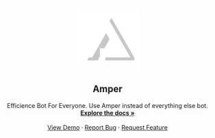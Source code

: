 <br />
<p align="center">
  <a href="https://github.com/aSashaaa/Amper">
    <img src="amper_logo.webp" alt="Logo" width="150" height="150">
  </a>

  <h2 align="center">Amper</h2>

  <p align="center">
    Efficience Bot For Everyone.
    Use Amper instead of everything else bot.
    <br />
    <a href="https://github.com/aSashaaa/Amper#documentation"><strong>Explore the docs »</strong></a>
    <br />
    <br />
    <a href="https://github.com/aSashaaa/Amper#demo">View Demo</a>
    ·
    <a href="https://github.com/aSashaaa/Amper/issues">Report Bug</a>
    ·
    <a href="https://github.com/aSashaaa/Amper/issues">Request Feature</a>
  </p>
</p>
